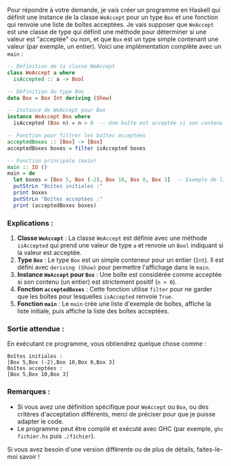 Pour répondre à votre demande, je vais créer un programme en Haskell qui définit une instance de la classe `WeAccept` pour un type `Box` et une fonction qui renvoie une liste de boîtes acceptées. Je vais supposer que `WeAccept` est une classe de type qui définit une méthode pour déterminer si une valeur est "acceptée" ou non, et que `Box` est un type simple contenant une valeur (par exemple, un entier). Voici une implémentation complète avec un `main` :

```haskell
-- Définition de la classe WeAccept
class WeAccept a where
  isAccepted :: a -> Bool

-- Définition du type Box
data Box = Box Int deriving (Show)

-- Instance de WeAccept pour Box
instance WeAccept Box where
  isAccepted (Box n) = n > 0  -- Une boîte est acceptée si son contenu est positif

-- Fonction pour filtrer les boîtes acceptées
acceptedBoxes :: [Box] -> [Box]
acceptedBoxes boxes = filter isAccepted boxes

-- Fonction principale (main)
main :: IO ()
main = do
  let boxes = [Box 5, Box (-2), Box 10, Box 0, Box 3]  -- Exemple de liste de boîtes
  putStrLn "Boîtes initiales :"
  print boxes
  putStrLn "Boîtes acceptées :"
  print (acceptedBoxes boxes)
```

### Explications :
1. **Classe `WeAccept`** : La classe `WeAccept` est définie avec une méthode `isAccepted` qui prend une valeur de type `a` et renvoie un `Bool` indiquant si la valeur est acceptée.
2. **Type `Box`** : Le type `Box` est un simple conteneur pour un entier (`Int`). Il est défini avec `deriving (Show)` pour permettre l'affichage dans le `main`.
3. **Instance `WeAccept` pour `Box`** : Une boîte est considérée comme acceptée si son contenu (un entier) est strictement positif (`n > 0`).
4. **Fonction `acceptedBoxes`** : Cette fonction utilise `filter` pour ne garder que les boîtes pour lesquelles `isAccepted` renvoie `True`.
5. **Fonction `main`** : Le `main` crée une liste d'exemple de boîtes, affiche la liste initiale, puis affiche la liste des boîtes acceptées.

### Sortie attendue :
En exécutant ce programme, vous obtiendrez quelque chose comme :

```
Boîtes initiales :
[Box 5,Box (-2),Box 10,Box 0,Box 3]
Boîtes acceptées :
[Box 5,Box 10,Box 3]
```

### Remarques :
- Si vous avez une définition spécifique pour `WeAccept` ou `Box`, ou des critères d'acceptation différents, merci de préciser pour que je puisse adapter le code.
- Le programme peut être compilé et exécuté avec GHC (par exemple, `ghc fichier.hs` puis `./fichier`).

Si vous avez besoin d'une version différente ou de plus de détails, faites-le-moi savoir !
